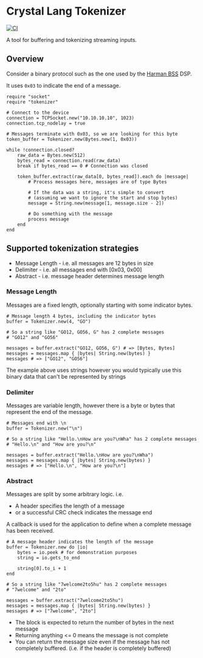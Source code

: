 # Crystal Lang Tokenizer

[![CI](https://github.com/spider-gazelle/tokenizer/actions/workflows/ci.yml/badge.svg)](https://github.com/spider-gazelle/tokenizer/actions/workflows/ci.yml)

A tool for buffering and tokenizing streaming inputs.


## Overview

Consider a binary protocol such as the one used by the [Harman BSS](https://aca.im/driver_docs/BSS/London-DI-Kit.pdf) DSP.

It uses `0x03` to indicate the end of a message.

```crystal
require "socket"
require "tokenizer"

# Connect to the device
connection = TCPSocket.new("10.10.10.10", 1023)
connection.tcp_nodelay = true

# Messages terminate with 0x03, so we are looking for this byte
token_buffer = Tokenizer.new(Bytes.new(1, 0x03))

while !connection.closed?
    raw_data = Bytes.new(512)
    bytes_read = connection.read(raw_data)
    break if bytes_read == 0 # Connection was closed

    token_buffer.extract(raw_data[0, bytes_read]).each do |message|
        # Process messages here, messages are of type Bytes

        # If the data was a string, it's simple to convert
        # (assuming we want to ignore the start and stop bytes)
        message = String.new(message[1, message.size - 2])

        # Do something with the message
        process message
    end
end

```

## Supported tokenization strategies

* Message Length - i.e. all messages are 12 bytes in size
* Delimiter - i.e. all messages end with [0x03, 0x00]
* Abstract - i.e. message header determines message length


### Message Length

Messages are a fixed length, optionally starting with some indicator bytes.

```crystal
# Message length 4 bytes, including the indicator bytes
buffer = Tokenizer.new(4, "GO")

# So a string like "GO12, GO56, G" has 2 complete messages
# "GO12" and "GO56"

messages = buffer.extract("GO12, GO56, G") # => [Bytes, Bytes]
messages = messages.map { |bytes| String.new(bytes) }
messages # => ["GO12", "GO56"]

```

The example above uses strings however you would typically use this binary data that can't be represented by strings


### Delimiter

Messages are variable length, however there is a byte or bytes that represent the end of the message.

```crystal
# Messages end with \n
buffer = Tokenizer.new("\n")

# So a string like "Hello.\nHow are you?\nWha" has 2 complete messages
# "Hello.\n" and "How are you?\n"

messages = buffer.extract("Hello.\nHow are you?\nWha")
messages = messages.map { |bytes| String.new(bytes) }
messages # => ["Hello.\n", "How are you?\n"]

```


### Abstract

Messages are split by some arbitrary logic. i.e.

* A header specifies the length of a message
* or a successful CRC check indicates the message end

A callback is used for the application to define when a complete message has been received.

```crystal
# A message header indicates the length of the message
buffer = Tokenizer.new do |io|
    bytes = io.peek # for demonstration purposes
    string = io.gets_to_end

    string[0].to_i + 1
end

# So a string like "7welcome2to5hu" has 2 complete messages
# "7welcome" and "2to"

messages = buffer.extract("7welcome2to5hu")
messages = messages.map { |bytes| String.new(bytes) }
messages # => ["7welcome", "2to"]

```

* The block is expected to return the number of bytes in the next message
* Returning anything <= 0 means the message is not complete
* You can return the message size even if the message has not completely buffered. (i.e. if the header is completely buffered)
